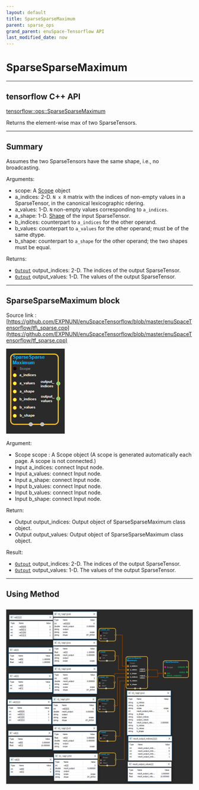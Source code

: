```yaml
--- 
layout: default 
title: SparseSparseMaximum 
parent: sparse_ops 
grand_parent: enuSpace-Tensorflow API 
last_modified_date: now 
--- 
```


# SparseSparseMaximum

---

## tensorflow C++ API

[tensorflow::ops::SparseSparseMaximum](https://www.tensorflow.org/api_docs/cc/class/tensorflow/ops/sparse-sparse-maximum)

Returns the element-wise max of two SparseTensors.

---

## Summary

Assumes the two SparseTensors have the same shape, i.e., no broadcasting.

Arguments:

* scope: A [Scope](https://www.tensorflow.org/api_docs/cc/class/tensorflow/scope.html#classtensorflow_1_1_scope) object
* a\_indices: 2-D. `N x R` matrix with the indices of non-empty values in a SparseTensor, in the canonical lexicographic rdering.
* a\_values: 1-D. `N` non-empty values corresponding to `a_indices`.
* a\_shape: 1-D. [Shape](https://www.tensorflow.org/api_docs/cc/class/tensorflow/ops/shape.html#classtensorflow_1_1ops_1_1_shape) of the input SparseTensor.
* b\_indices: counterpart to `a_indices` for the other operand.
* b\_values: counterpart to `a_values` for the other operand; must be of the same dtype.
* b\_shape: counterpart to `a_shape` for the other operand; the two shapes must be equal.

Returns:

* [`Output`](https://www.tensorflow.org/api_docs/cc/class/tensorflow/output.html#classtensorflow_1_1_output) output\_indices: 2-D. The indices of the output SparseTensor.
* [`Output`](https://www.tensorflow.org/api_docs/cc/class/tensorflow/output.html#classtensorflow_1_1_output) output\_values: 1-D. The values of the output SparseTensor.

---

## SparseSparseMaximum block

Source link : [https://github.com/EXPNUNI/enuSpaceTensorflow/blob/master/enuSpaceTensorflow/tf\_sparse.cpp](https://github.com/EXPNUNI/enuSpaceTensorflow/blob/master/enuSpaceTensorflow/tf_sparse.cpp)

![](./assets/sparse_op/SparseSparseMaximum1.jpg)

Argument:

* Scope scope : A Scope object \(A scope is generated automatically each page. A scope is not connected.\)
* Input a\_indices: connect  Input node.
* Input a\_values: connect  Input node.
* Input a\_shape: connect  Input node.
* Input b\_values: connect  Input node.
* Input b\_values: connect  Input node.
* Input b\_shape: connect  Input node.

Return:

* Output output\_indices: Output object of SparseSparseMaximum class object.
* Output output\_values: Output object of SparseSparseMaximum class object.

Result:

* [`Output`](https://www.tensorflow.org/api_docs/cc/class/tensorflow/output.html#classtensorflow_1_1_output) output\_indices: 2-D. The indices of the output SparseTensor.
* [`Output`](https://www.tensorflow.org/api_docs/cc/class/tensorflow/output.html#classtensorflow_1_1_output) output\_values: 1-D. The values of the output SparseTensor.

---

## Using Method

## ![](./assets/sparse_op/SparseSparseMaximum2.jpg)



